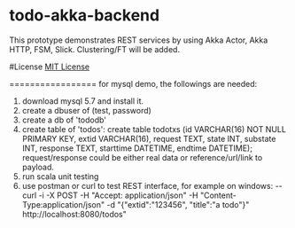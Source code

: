 todo-akka-backend
=================

This prototype demonstrates REST services by using Akka Actor, Akka HTTP, FSM, Slick. Clustering/FT will be added.

#License
[MIT License](https://opensource.org/licenses/MIT)

=================
for mysql demo, the followings are needed:
1. download mysql 5.7 and install it.
2. create a dbuser of (test, password)
3. create a db of 'tododb'
4. create table of 'todos':
    create table todotxs (id VARCHAR(16) NOT NULL PRIMARY KEY, extid VARCHAR(16),
                        request TEXT, state INT, substate INT, response TEXT,
                        starttime DATETIME, endtime DATETIME);
    request/response could be either real data or reference/url/link to payload.
5. run scala unit testing
6. use postman or curl to test REST interface, for example on windows:
--curl -i -X POST -H "Accept: application/json" -H "Content-Type:application/json" -d "{\"extid\":\"123456\", \"title\":\"a todo\"}" http://localhost:8080/todos"


